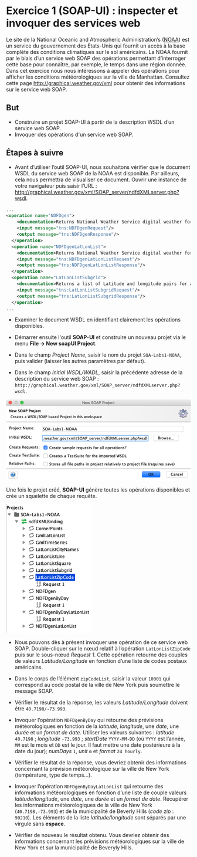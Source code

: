 # Exercice 1 (SOAP-UI) : inspecter et invoquer des services web

Le site de la National Oceanic and Atmospheric Administration’s ([NOAA](http://mbaron.developpez.com/soa/intro/ "National Oceanic and Atmospheric Administration")) est un service du gouvernement des Etats-Unis qui fournit un accès à la base complète des conditions climatiques sur le sol américains. La NOAA fournit par le biais d’un service web SOAP des opérations permettant d’interroger cette base pour connaître, par exemple, le temps dans une région donnée. Dans cet exercice nous nous intéressons à appeler des opérations pour afficher les conditions météorologiques sur la ville de Manhattan. Consultez cette page <http://graphical.weather.gov/xml> pour obtenir des informations sur le service web SOAP.

## But

* Construire un projet SOAP-UI à partir de la description WSDL d’un service web SOAP.
* Invoquer des opérations d'un service web SOAP.

## Étapes à suivre

* Avant d’utiliser l’outil SOAP-UI, nous souhaitons vérifier que le document WSDL du service web SOAP de la NOAA est disponible. Par ailleurs, cela nous permettra de visualiser ce document. Ouvrir une instance de votre navigateur puis saisir l’URL : <http://graphical.weather.gov/xml/SOAP_server/ndfdXMLserver.php?wsdl>.

```xml
...
<operation name="NDFDgen">
    <documentation>Returns National Weather Service digital weather forecast data...</documentation>
    <input message="tns:NDFDgenRequest"/>
    <output message="tns:NDFDgenResponse"/>
  </operation>
  <operation name="NDFDgenLatLonList">
    <documentation>Returns National Weather Service digital weather forecast data...</documentation>
    <input message="tns:NDFDgenLatLonListRequest"/>
    <output message="tns:NDFDgenLatLonListResponse"/>
  </operation>
  <operation name="LatLonListSubgrid">
    <documentation>Returns a list of Latitude and longitude pairs for a rectangle defined by its lower left and upper right points...</documentation>
    <input message="tns:LatLonListSubgridRequest"/>
    <output message="tns:LatLonListSubgridResponse"/>
  </operation>
...
```

* Examiner le document WSDL en identifiant clairement les opérations disponibles.

* Démarrer ensuite l'outil **SOAP-UI** et construire un nouveau projet via le menu **File -> New soapUI Project**.

* Dans le champ *Project Name*, saisir le nom du projet `SOA-Labs1-NOAA`, puis valider (laisser les autres paramètres par défaut).

* Dans le champ *Initial WSDL/WADL*, saisir la précédente adresse de la description du service web SOAP : `http://graphical.weather.gov/xml/SOAP_server/ndfdXMLserver.php?wsdl`.

![Nouveau Projet SOAP-UI](./images/ex1-new_soapui_project.png "Nouveau Projet SOAP-UI")

Une fois le projet créé, **SOAP-UI** génère toutes les opérations disponibles et crée un squelette de chaque requête.

![Operations disponibles](./images/ex1-all_operations.png "Operations disponibles")

* Nous pouvons dès à présent invoquer une opération de ce service web SOAP. Double-cliquer sur le nœud relatif à l’opération `LatLonListZipCode` puis sur le sous-nœud *Request 1*. Cette opération retourne des couples de valeurs *Latitude/Longitude* en fonction d’une liste de codes postaux américains.

* Dans le corps de l’élément `zipCodeList`, saisir la valeur `10001` qui correspond au code postal de la ville de New York puis soumettre le message SOAP.

* Vérifier le résultat de la réponse, les valeurs *Latitude/Longitude* doivent être `40.7198/-73.993`.

* Invoquer l’opération `NDFDgenByDay` qui retourne des prévisions météorologiques en fonction de la *latitude*, *longitude*, une *date*, une *durée* et un *format de date*. Utiliser les valeurs suivantes : *latitude* `40.7198` ; *longitude* `-73.993` ; *startDate* `YYYY-MM-DD` (où `YYYY` est l’année, `MM` est le mois et `DD` est le jour. Il faut mettre une date postérieure à la date du jour); *numDays* `1`, *unit* `m` et *format* `24 hourly`.

* Vérifier le résultat de la réponse, vous devriez obtenir des informations concernant la prévision météorologique sur la ville de New York (température, type de temps...).

* Invoquer l’opération `NDFDgenByDayLatLonList` qui retourne des informations météorologiques en fonction d’une liste de couple valeurs *latitude/longitude*, une *date*, une *durée* et un *format de date*. Récupérer les informations météorologiques de la ville de New York (`40.7198,-73.993`) et de la municipalité de Beverly Hills (*code zip* : `90210`). Les éléments de la liste *latitude/longitude* sont séparés par une virgule sans **espace**.

* Vérifier de nouveau le résultat obtenu. Vous devriez obtenir des informations concernant les prévisions météorologiques sur la ville de New York et sur la municipalité de Beveryly Hills.